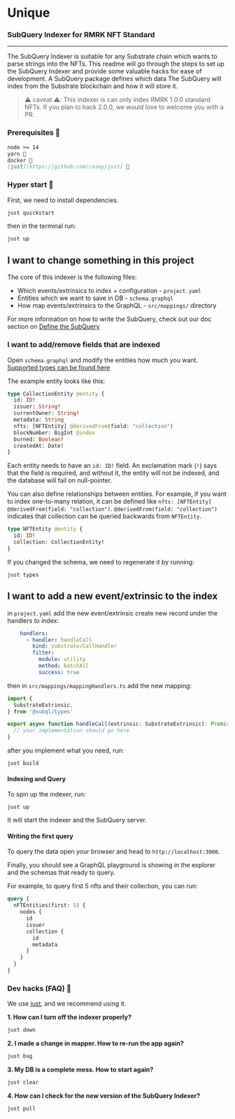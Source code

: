 # Unique 
### SubQuery Indexer for RMRK NFT Standard
---

The SubQuery Indexer is suitable for any Substrate chain which wants to parse strings into the NFTs.
This readme will go through the steps to set up the SubQuery Indexer and provide some valuable hacks for ease of development.
A SubQuery package defines which data The SubQuery will index from the Substrate blockchain and how it will store it. 

> ⚠️ caveat ⚠️: This indexer is can only index RMRK 1.0.0 standard NFTs. If you plan to hack 2.0.0, we would love to welcome you with a PR.

### Prerequisites 🎒

```md
node >= 14
yarn 🧶
docker 🐳
[just](https://github.com/casey/just) 🤖
```

### Hyper start 🚀

First, we need to install dependencies.
```bash
just quickstart
```

then in the terminal run:
```
just up
```

## I want to change something in this project

The core of this indexer is the following files:

- Which events/extrinsics to index + configuration - `project.yaml`
- Entities which we want to save in DB - `schema.graphql`
- How map events/extrinsics to the GraphQL - `src/mappings/` directory

For more information on how to write the SubQuery, 
check out our doc section on [Define the SubQuery](https://doc.subquery.network/define_a_subquery.html) 

### I want to add/remove fields that are indexed

Open `schema.graphql` and modify the entities how much you want. [Supported types can be found here](https://doc.subquery.network/create/graphql/#entities)

The example entity looks like this:

```graphql
type CollectionEntity @entity {
  id: ID!
  issuer: String!
  currentOwner: String!
  metadata: String
  nfts: [NFTEntity] @derivedFrom(field: "collection")
  blockNumber: BigInt @index
  burned: Boolean!
  createdAt: Date!
}
```

Each entity needs to have an `id: ID!` field. An exclamation mark (`!`) says that the field is required, and without it, the entity will not be indexed, and the database will fail on null-pointer.

You can also define relationships between entities. For example, if you want to index one-to-many relation, it can be defined like `nfts: [NFTEntity] @derivedFrom(field: "collection")`. `@derivedFrom(field: "collection")` indicates that collection can be queried backwards from `NFTEntity`. 

```graphql
type NFTEntity @entity {
  id: ID!
  collection: CollectionEntity!
}
```

If you changed the schema, we need to regenerate it by running:
````
just types
````

## I want to add a new event/extrinsic to the index

in `project.yaml` add the new event/extrinsic create new record under the handlers to index:
```yaml
    handlers:
      - handler: handleCall
        kind: substrate/CallHandler
        filter:
          module: utility
          method: batchAll
          success: true
```

then in `src/mappings/mappingHandlers.ts` add the new mapping:
```ts
import {
  SubstrateExtrinsic,
} from '@subql/types'

export async function handleCall(extrinsic: SubstrateExtrinsic): Promise<void> {
  // your implementation should go here
}
```

after you implement what you need, run:
```
just build
```

#### Indexing and Query

To spin up the indexer, run:
```
just up
```

It will start the indexer and the SubQuery server.

#### Writing the first query

To query the data open your browser and head to `http://localhost:3000`.

Finally, you should see a GraphQL playground is showing in the explorer and the schemas that ready to query.

For example, to query first 5 nfts and their collection, you can run:
````graphql
query {
  nFTEntities(first: 5) {
    nodes {
      id
      issuer
      collection {
        id
        metadata
      }
    }
  }
}
````

### Dev hacks (FAQ) 🦇

We use [just](https://github.com/casey/just), and we recommend using it.

**1. How can I turn off the indexer properly?** 

```bash
just down
```

**2. I made a change in mapper. How to re-run the app again?** 

```bash
just bug
```
**3. My DB is a complete mess. How to start again?** 

```bash
just clear
```

**4. How can I check for the new version of the SubQuery Indexer?** 

```bash
just pull
```